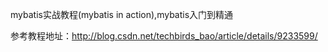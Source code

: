 mybatis实战教程(mybatis in action),mybatis入门到精通

参考教程地址：http://blog.csdn.net/techbirds_bao/article/details/9233599/